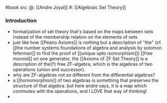 #book 
src: 
@: [[Andre Joyal]]
#: [[Algebraic Set Theory]]

### Introduction
- formalization of set theory that's based on the maps between sets instead of the membership relation on the elements of sets
- just like how [[Peano Axioms]] is nothing but a description of "the" (cf. [[the number systems foundations of algebra and analysis by solomon feferman]] to find the proof of [[unique upto isomorphism]]) [[free monoid]] on one generator, the [[Axioms of ZF Set Theory]] is a description of the(?) free ZF-algebra, which is the algebras of two operations (union and successor).
- why are ZF-algebras not so different from the differential algebras?
- a [[homomorphism]] of two algebras is something that preserves the structure of that algebra. but here andre says, it is a map which commutes with the operations, and I LOVE that way of thinking!
- 